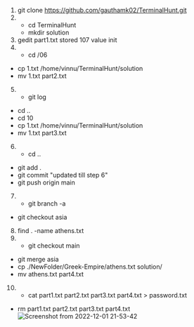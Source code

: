 1. git clone https://github.com/gauthamk02/TerminalHunt.git <br>
2. - cd TerminalHunt 
   - mkdir solution
3. gedit part1.txt stored 107 value init
4. - cd /06
  - cp 1.txt /home/vinnu/TerminalHunt/solution
  - mv 1.txt part2.txt
5. - git log
  - cd ..
  - cd 10
  - cp 1.txt /home/vinnu/TerminalHunt/solution
  - mv 1.txt part3.txt
6. - cd ..
  - git add .
  - git commit "updated till step 6"
  - git push origin main
7. - git branch -a
  - git checkout asia
8. find . -name athens.txt
9. - git checkout main
  - git merge asia
  - cp ./NewFolder/Greek-Empire/athens.txt solution/
  - mv athens.txt part4.txt
10. - cat part1.txt part2.txt part3.txt part4.txt > password.txt
  - rm part1.txt part2.txt part3.txt part4.txt
![Screenshot from 2022-12-01 21-53-42](https://user-images.githubusercontent.com/92430906/205295643-f0471343-e48b-43fd-be3e-859564f62fdb.jpg)





